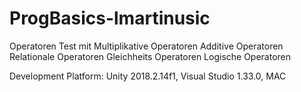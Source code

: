 # ProgBasics-lmartinusic

Operatoren Test mit Multiplikative Operatoren Additive Operatoren Relationale Operatoren Gleichheits Operatoren Logische Operatoren

Development Platform: Unity 2018.2.14f1, Visual Studio 1.33.0, MAC
